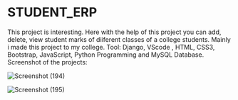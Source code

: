 # STUDENT_ERP
This project is interesting. Here with the help of this project you can add, delete, view student marks of diiferent classes of a college students. Mainly i made this project to my college.
Tool: Django, VScode , HTML, CSS3, Bootstrap, JavaScript, Python Programming and MySQL Database.
Screenshot of the projects:

![Screenshot (194)](https://user-images.githubusercontent.com/56572543/119272489-c5013500-bc23-11eb-8caf-07ced0a01b29.png)

![Screenshot (195)](https://user-images.githubusercontent.com/56572543/119272532-ff6ad200-bc23-11eb-90ca-2fc0182a9412.png)
